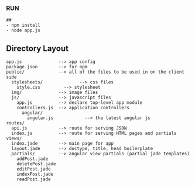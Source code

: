 
### RUN

    ##
    - npm install
    - node app.js




## Directory Layout

    app.js              --> app config
    package.json        --> for npm
    public/             --> all of the files to be used in on the client side
      stylesheets/              --> css files
        style.css         --> stylesheet
      img/              --> image files
      js/               --> javascript files
        app.js          --> declare top-level app module
        controllers.js  --> application controllers
          angular/
            angular.js            --> the latest angular js
    routes/
      api.js            --> route for serving JSON
      index.js          --> route for serving HTML pages and partials
    views/
      index.jade        --> main page for app
      layout.jade       --> doctype, title, head boilerplate
      partials/         --> angular view partials (partial jade templates)
        addPost.jade
        deletePost.jade
        editPost.jade
        indexPost.jade
        readPost.jade


